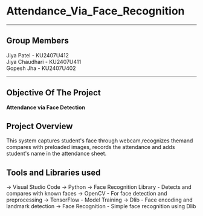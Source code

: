 # Attendance_Via_Face_Recognition
---
## Group Members

Jiya Patel - KU2407U412
<br/>Jiya Chaudhari - KU2407U411
<br/>Gopesh Jha - KU2407U402

---

## Objective Of The Project

**Attendance via Face Detection**

## Project Overview
This system captures student's face through webcam,recognizes themand compares with preloaded images, records the attendance and adds student's name in the attendance sheet.

## Tools and Libraries used

-> Visual Studio Code
-> Python 
-> Face Recognition Library - Detects and compares with known faces
-> OpenCV - For face detection and preprocessing 
-> TensorFlow - Model Training 
-> Dlib - Face encoding and landmark detection
-> Face Recognition - Simple face recognition using Dlib



